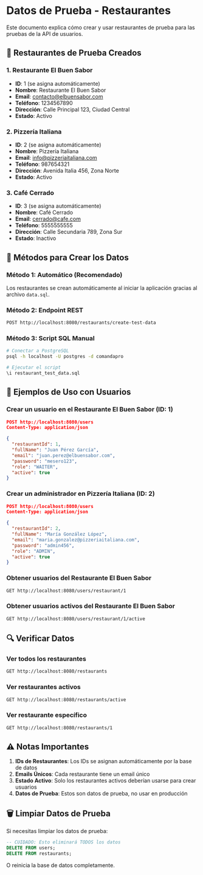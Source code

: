 # Datos de Prueba - Restaurantes

Este documento explica cómo crear y usar restaurantes de prueba para las pruebas de la API de usuarios.

## 🏪 Restaurantes de Prueba Creados

### 1. **Restaurante El Buen Sabor**
- **ID**: 1 (se asigna automáticamente)
- **Nombre**: Restaurante El Buen Sabor
- **Email**: contacto@elbuensabor.com
- **Teléfono**: 1234567890
- **Dirección**: Calle Principal 123, Ciudad Central
- **Estado**: Activo

### 2. **Pizzería Italiana**
- **ID**: 2 (se asigna automáticamente)
- **Nombre**: Pizzería Italiana
- **Email**: info@pizzeriaitaliana.com
- **Teléfono**: 987654321
- **Dirección**: Avenida Italia 456, Zona Norte
- **Estado**: Activo

### 3. **Café Cerrado**
- **ID**: 3 (se asigna automáticamente)
- **Nombre**: Café Cerrado
- **Email**: cerrado@cafe.com
- **Teléfono**: 5555555555
- **Dirección**: Calle Secundaria 789, Zona Sur
- **Estado**: Inactivo

## 🚀 Métodos para Crear los Datos

### Método 1: Automático (Recomendado)
Los restaurantes se crean automáticamente al iniciar la aplicación gracias al archivo `data.sql`.

### Método 2: Endpoint REST
```bash
POST http://localhost:8080/restaurants/create-test-data
```

### Método 3: Script SQL Manual
```bash
# Conectar a PostgreSQL
psql -h localhost -U postgres -d comandapro

# Ejecutar el script
\i restaurant_test_data.sql
```

## 📝 Ejemplos de Uso con Usuarios

### Crear un usuario en el Restaurante El Buen Sabor (ID: 1)
```json
POST http://localhost:8080/users
Content-Type: application/json

{
  "restaurantId": 1,
  "fullName": "Juan Pérez García",
  "email": "juan.perez@elbuensabor.com",
  "password": "mesero123",
  "role": "WAITER",
  "active": true
}
```

### Crear un administrador en Pizzería Italiana (ID: 2)
```json
POST http://localhost:8080/users
Content-Type: application/json

{
  "restaurantId": 2,
  "fullName": "María González López",
  "email": "maria.gonzalez@pizzeriaitaliana.com",
  "password": "admin456",
  "role": "ADMIN",
  "active": true
}
```

### Obtener usuarios del Restaurante El Buen Sabor
```bash
GET http://localhost:8080/users/restaurant/1
```

### Obtener usuarios activos del Restaurante El Buen Sabor
```bash
GET http://localhost:8080/users/restaurant/1/active
```

## 🔍 Verificar Datos

### Ver todos los restaurantes
```bash
GET http://localhost:8080/restaurants
```

### Ver restaurantes activos
```bash
GET http://localhost:8080/restaurants/active
```

### Ver restaurante específico
```bash
GET http://localhost:8080/restaurants/1
```

## ⚠️ Notas Importantes

1. **IDs de Restaurantes**: Los IDs se asignan automáticamente por la base de datos
2. **Emails Únicos**: Cada restaurante tiene un email único
3. **Estado Activo**: Solo los restaurantes activos deberían usarse para crear usuarios
4. **Datos de Prueba**: Estos son datos de prueba, no usar en producción

## 🗑️ Limpiar Datos de Prueba

Si necesitas limpiar los datos de prueba:

```sql
-- CUIDADO: Esto eliminará TODOS los datos
DELETE FROM users;
DELETE FROM restaurants;
```

O reinicia la base de datos completamente.
